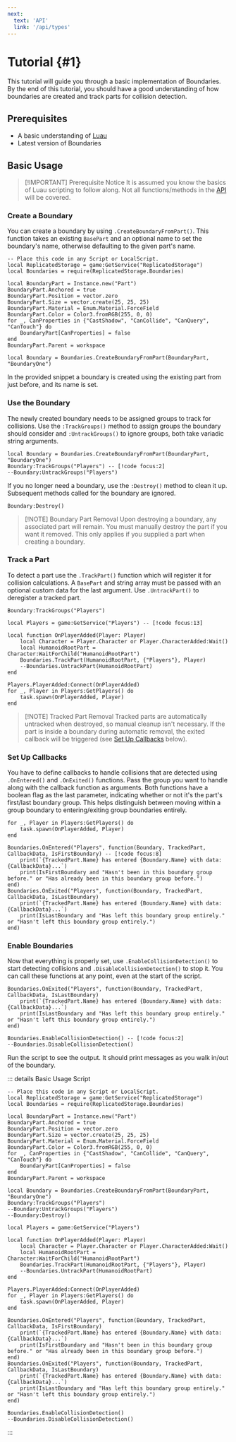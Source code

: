 ```yaml
---
next:
  text: 'API'
  link: '/api/types'
---
```


# Tutorial {#1}
This tutorial will guide you through a basic implementation of Boundaries. By the end of this tutorial, you should have a good understanding of how boundaries are created and track parts for collision detection.

## Prerequisites
- A basic understanding of [Luau](https://create.roblox.com/docs/luau)
- Latest version of Boundaries

## Basic Usage

> [!IMPORTANT] Prerequisite Notice
> It is assumed you know the basics of Luau scripting to follow along. Not all functions/methods in the [API](/api/functions) will be covered.

### Create a Boundary
You can create a boundary by using `.CreateBoundaryFromPart()`. This function takes an existing `BasePart` and an optional name to set the boundary's name, otherwise defaulting to the given part's name.
```luau{5,16}
-- Place this code in any Script or LocalScript.
local ReplicatedStorage = game:GetService("ReplicatedStorage")
local Boundaries = require(ReplicatedStorage.Boundaries)

local BoundaryPart = Instance.new("Part")
BoundaryPart.Anchored = true
BoundaryPart.Position = vector.zero
BoundaryPart.Size = vector.create(25, 25, 25)
BoundaryPart.Material = Enum.Material.ForceField
BoundaryPart.Color = Color3.fromRGB(255, 0, 0)
for _, CanProperties in {"CastShadow", "CanCollide", "CanQuery", "CanTouch"} do
	BoundaryPart[CanProperties] = false
end
BoundaryPart.Parent = workspace

local Boundary = Boundaries.CreateBoundaryFromPart(BoundaryPart, "BoundaryOne")
```
In the provided snippet a boundary is created using the existing part from just before, and its name is set.
### Use the Boundary
The newly created boundary needs to be assigned groups to track for collisions. Use the `:TrackGroups()` method to assign groups the boundary should consider and `:UntrackGroups()` to ignore groups, both take variadic string arguments.
```luau
local Boundary = Boundaries.CreateBoundaryFromPart(BoundaryPart, "BoundaryOne")
Boundary:TrackGroups("Players") -- [!code focus:2]
--Boundary:UntrackGroups("Players")
```
If you no longer need a boundary, use the `:Destroy()` method to clean it up. Subsequent methods called for the boundary are ignored.
```luau
Boundary:Destroy()
```

> [!NOTE] Boundary Part Removal
> Upon destroying a boundary, any associated part will remain. You must manually destroy the part if you want it removed. This only applies if you supplied a part when creating a boundary.

### Track a Part
To detect a part use the `.TrackPart()` function which will register it for collision calculations. A `BasePart` and string array must be passed with an optional custom data for the last argument. Use `.UntrackPart()` to deregister a tracked part.
```luau{8-9}
Boundary:TrackGroups("Players")

local Players = game:GetService("Players") -- [!code focus:13]

local function OnPlayerAdded(Player: Player)
	local Character = Player.Character or Player.CharacterAdded:Wait()
	local HumanoidRootPart = Character:WaitForChild("HumanoidRootPart")
	Boundaries.TrackPart(HumanoidRootPart, {"Players"}, Player)
	--Boundaries.UntrackPart(HumanoidRootPart)
end

Players.PlayerAdded:Connect(OnPlayerAdded)
for _, Player in Players:GetPlayers() do
	task.spawn(OnPlayerAdded, Player)
end
```

> [!NOTE] Tracked Part Removal
> Tracked parts are automatically untracked when destroyed, so manual cleanup isn't necessary. If the part is inside a boundary during automatic removal, the exited callback will be triggered (see [Set Up Callbacks](#set-up-callbacks) below).

### Set Up Callbacks
You have to define callbacks to handle collisions that are detected using `.OnEntered()` and `.OnExited()` functions. Pass the group you want to handle along with the callback function as arguments. Both functions have a boolean flag as the last parameter, indicating whether or not it's the part's first/last boundary group. This helps distinguish between moving within a group boundary to entering/exiting group boundaries entirely.
```luau
for _, Player in Players:GetPlayers() do
	task.spawn(OnPlayerAdded, Player)
end

Boundaries.OnEntered("Players", function(Boundary, TrackedPart, CallbackData, IsFirstBoundary) -- [!code focus:8]
	print(`{TrackedPart.Name} has entered {Boundary.Name} with data: {CallbackData}...`)
	print(IsFirstBoundary and "Hasn't been in this boundary group before." or "Has already been in this boundary group before.")
end)
Boundaries.OnExited("Players", function(Boundary, TrackedPart, CallbackData, IsLastBoundary)
	print(`{TrackedPart.Name} has entered {Boundary.Name} with data: {CallbackData}...`)
	print(IsLastBoundary and "Has left this boundary group entirely." or "Hasn't left this boundary group entirely.")
end)
```
### Enable Boundaries
Now that everything is properly set, use `.EnableCollisionDetection()` to start detecting collisions and `.DisableCollisionDetection()` to stop it. You can call these functions at any point, even at the start of the script.
```luau
Boundaries.OnExited("Players", function(Boundary, TrackedPart, CallbackData, IsLastBoundary)
	print(`{TrackedPart.Name} has entered {Boundary.Name} with data: {CallbackData}...`)
	print(IsLastBoundary and "Has left this boundary group entirely." or "Hasn't left this boundary group entirely.")
end)

Boundaries.EnableCollisionDetection() -- [!code focus:2]
--Boundaries.DisableCollisionDetection()
```
Run the script to see the output. It should print messages as you walk in/out of the boundary.

::: details Basic Usage Script
```luau
-- Place this code in any Script or LocalScript.
local ReplicatedStorage = game:GetService("ReplicatedStorage")
local Boundaries = require(ReplicatedStorage.Boundaries)

local BoundaryPart = Instance.new("Part")
BoundaryPart.Anchored = true
BoundaryPart.Position = vector.zero
BoundaryPart.Size = vector.create(25, 25, 25)
BoundaryPart.Material = Enum.Material.ForceField
BoundaryPart.Color = Color3.fromRGB(255, 0, 0)
for _, CanProperties in {"CastShadow", "CanCollide", "CanQuery", "CanTouch"} do
	BoundaryPart[CanProperties] = false
end
BoundaryPart.Parent = workspace

local Boundary = Boundaries.CreateBoundaryFromPart(BoundaryPart, "BoundaryOne")
Boundary:TrackGroups("Players")
--Boundary:UntrackGroups("Players")
--Boundary:Destroy()

local Players = game:GetService("Players")

local function OnPlayerAdded(Player: Player)
	local Character = Player.Character or Player.CharacterAdded:Wait()
	local HumanoidRootPart = Character:WaitForChild("HumanoidRootPart")
	Boundaries.TrackPart(HumanoidRootPart, {"Players"}, Player)
	--Boundaries.UntrackPart(HumanoidRootPart)
end

Players.PlayerAdded:Connect(OnPlayerAdded)
for _, Player in Players:GetPlayers() do
	task.spawn(OnPlayerAdded, Player)
end

Boundaries.OnEntered("Players", function(Boundary, TrackedPart, CallbackData, IsFirstBoundary)
	print(`{TrackedPart.Name} has entered {Boundary.Name} with data: {CallbackData}...`)
	print(IsFirstBoundary and "Hasn't been in this boundary group before." or "Has already been in this boundary group before.")
end)
Boundaries.OnExited("Players", function(Boundary, TrackedPart, CallbackData, IsLastBoundary)
	print(`{TrackedPart.Name} has entered {Boundary.Name} with data: {CallbackData}...`)
	print(IsLastBoundary and "Has left this boundary group entirely." or "Hasn't left this boundary group entirely.")
end)

Boundaries.EnableCollisionDetection()
--Boundaries.DisableCollisionDetection()
```
:::
